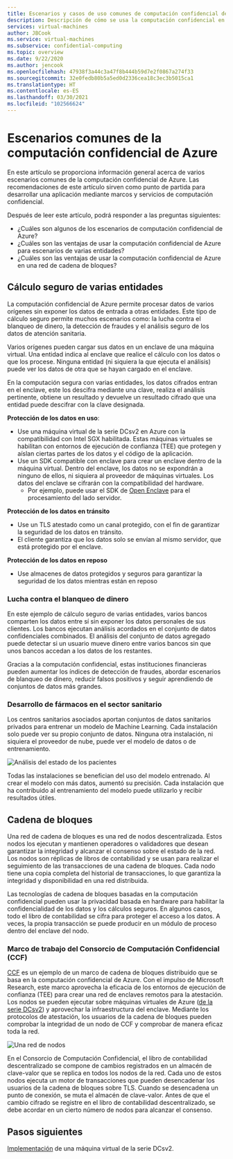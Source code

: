 ```yaml
---
title: Escenarios y casos de uso comunes de computación confidencial de Azure
description: Descripción de cómo se usa la computación confidencial en un escenario.
services: virtual-machines
author: JBCook
ms.service: virtual-machines
ms.subservice: confidential-computing
ms.topic: overview
ms.date: 9/22/2020
ms.author: jencook
ms.openlocfilehash: 47938f3a44c3a47f8b444b59d7e2f0867a274f33
ms.sourcegitcommit: 32e0fedb80b5a5ed0d2336cea18c3ec3b5015ca1
ms.translationtype: HT
ms.contentlocale: es-ES
ms.lasthandoff: 03/30/2021
ms.locfileid: "102566624"
---
```

# <a name="common-scenarios-for-azure-confidential-computing"></a>Escenarios comunes de la computación confidencial de Azure

En este artículo se proporciona información general acerca de varios escenarios comunes de la computación confidencial de Azure. Las recomendaciones de este artículo sirven como punto de partida para desarrollar una aplicación mediante marcos y servicios de computación confidencial. 

Después de leer este artículo, podrá responder a las preguntas siguientes:

- ¿Cuáles son algunos de los escenarios de computación confidencial de Azure?
- ¿Cuáles son las ventajas de usar la computación confidencial de Azure para escenarios de varias entidades?
- ¿Cuáles son las ventajas de usar la computación confidencial de Azure en una red de cadena de bloques?


## <a name="secure-multi-party-computation"></a>Cálculo seguro de varias entidades
La computación confidencial de Azure permite procesar datos de varios orígenes sin exponer los datos de entrada a otras entidades. Este tipo de cálculo seguro permite muchos escenarios como: la lucha contra el blanqueo de dinero, la detección de fraudes y el análisis seguro de los datos de atención sanitaria.

Varios orígenes pueden cargar sus datos en un enclave de una máquina virtual. Una entidad indica al enclave que realice el cálculo con los datos o que los procese. Ninguna entidad (ni siquiera la que ejecuta el análisis) puede ver los datos de otra que se hayan cargado en el enclave. 

En la computación segura con varias entidades, los datos cifrados entran en el enclave, este los descifra mediante una clave, realiza el análisis pertinente, obtiene un resultado y devuelve un resultado cifrado que una entidad puede descifrar con la clave designada. 

**Protección de los datos en uso**: 
- Use una máquina virtual de la serie DCsv2 en Azure con la compatibilidad con Intel SGX habilitada. Estas máquinas virtuales se habilitan con entornos de ejecución de confianza (TEE) que protegen y aíslan ciertas partes de los datos y el código de la aplicación.
- Use un SDK compatible con enclave para crear un enclave dentro de la máquina virtual. Dentro del enclave, los datos no se expondrán a ninguno de ellos, ni siquiera al proveedor de máquinas virtuales. Los datos del enclave se cifrarán con la compatibilidad del hardware.
    - Por ejemplo, puede usar el SDK de [Open Enclave](https://github.com/openenclave/openenclave) para el procesamiento del lado servidor. 

**Protección de los datos en tránsito** 
- Use un TLS atestado como un canal protegido, con el fin de garantizar la seguridad de los datos en tránsito.
- El cliente garantiza que los datos solo se envían al mismo servidor, que está protegido por el enclave. 

**Protección de los datos en reposo**
- Use almacenes de datos protegidos y seguros para garantizar la seguridad de los datos mientras están en reposo 

### <a name="anti-money-laundering"></a>Lucha contra el blanqueo de dinero
En este ejemplo de cálculo seguro de varias entidades, varios bancos comparten los datos entre sí sin exponer los datos personales de sus clientes. Los bancos ejecutan análisis acordados en el conjunto de datos confidenciales combinados. El análisis del conjunto de datos agregado puede detectar si un usuario mueve dinero entre varios bancos sin que unos bancos accedan a los datos de los restantes.

Gracias a la computación confidencial, estas instituciones financieras pueden aumentar los índices de detección de fraudes, abordar escenarios de blanqueo de dinero, reducir falsos positivos y seguir aprendiendo de conjuntos de datos más grandes. 

### <a name="drug-development-in-healthcare"></a>Desarrollo de fármacos en el sector sanitario
Los centros sanitarios asociados aportan conjuntos de datos sanitarios privados para entrenar un modelo de Machine Learning. Cada instalación solo puede ver su propio conjunto de datos. Ninguna otra instalación, ni siquiera el proveedor de nube, puede ver el modelo de datos o de entrenamiento. 

![Análisis del estado de los pacientes](./media/use-cases-scenarios/patient-data.png)

Todas las instalaciones se benefician del uso del modelo entrenado. Al crear el modelo con más datos, aumentó su precisión. Cada instalación que ha contribuido al entrenamiento del modelo puede utilizarlo y recibir resultados útiles. 

## <a name="blockchain"></a>Cadena de bloques

Una red de cadena de bloques es una red de nodos descentralizada. Estos nodos los ejecutan y mantienen operadores o validadores que desean garantizar la integridad y alcanzar el consenso sobre el estado de la red. Los nodos son réplicas de libros de contabilidad y se usan para realizar el seguimiento de las transacciones de una cadena de bloques. Cada nodo tiene una copia completa del historial de transacciones, lo que garantiza la integridad y disponibilidad en una red distribuida.

Las tecnologías de cadena de bloques basadas en la computación confidencial pueden usar la privacidad basada en hardware para habilitar la confidencialidad de los datos y los cálculos seguros. En algunos casos, todo el libro de contabilidad se cifra para proteger el acceso a los datos. A veces, la propia transacción se puede producir en un módulo de proceso dentro del enclave del nodo.

### <a name="confidential-consortium-framework-ccf"></a>Marco de trabajo del Consorcio de Computación Confidencial (CCF)
[CCF](https://www.microsoft.com/research/project/confidential-consortium-framework/) es un ejemplo de un marco de cadena de bloques distribuido que se basa en la computación confidencial de Azure. Con el impulso de Microsoft Research, este marco aprovecha la eficacia de los entornos de ejecución de confianza (TEE) para crear una red de enclaves remotos para la atestación. Los nodos se pueden ejecutar sobre máquinas virtuales de Azure ([de la serie DCsv2](confidential-computing-enclaves.md)) y aprovechar la infraestructura del enclave. Mediante los protocolos de atestación, los usuarios de la cadena de bloques pueden comprobar la integridad de un nodo de CCF y comprobar de manera eficaz toda la red. 

![Una red de nodos](./media/use-cases-scenarios/ccf.png)

En el Consorcio de Computación Confidencial, el libro de contabilidad descentralizado se compone de cambios registrados en un almacén de clave-valor que se replica en todos los nodos de la red. Cada uno de estos nodos ejecuta un motor de transacciones que pueden desencadenar los usuarios de la cadena de bloques sobre TLS. Cuando se desencadena un punto de conexión, se muta el almacén de clave-valor. Antes de que el cambio cifrado se registre en el libro de contabilidad descentralizado, se debe acordar en un cierto número de nodos para alcanzar el consenso. 

## <a name="next-steps"></a>Pasos siguientes
[Implementación](quick-create-marketplace.md) de una máquina virtual de la serie DCsv2.


